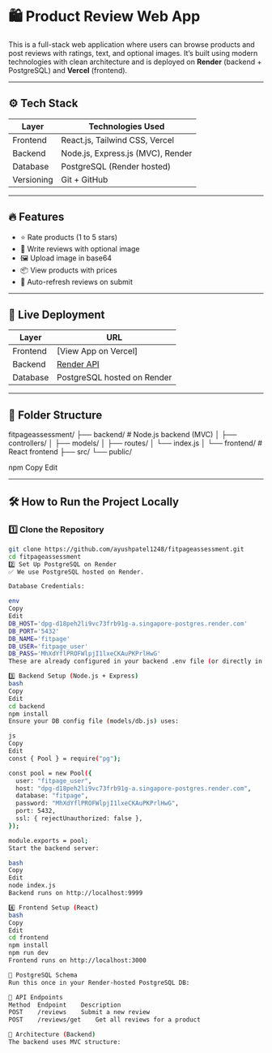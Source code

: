 # 🛍️ Product Review Web App

This is a full-stack web application where users can browse products and post reviews with ratings, text, and optional images. It’s built using modern technologies with clean architecture and is deployed on **Render** (backend + PostgreSQL) and **Vercel** (frontend).

---

## ⚙️ Tech Stack

| Layer       | Technologies Used                  |
|------------|-------------------------------------|
| Frontend   | React.js, Tailwind CSS, Vercel      |
| Backend    | Node.js, Express.js (MVC), Render   |
| Database   | PostgreSQL (Render hosted)          |
| Versioning | Git + GitHub                        |

---

## 🔥 Features

- ⭐ Rate products (1 to 5 stars)
- 📝 Write reviews with optional image
- 🖼️ Upload image in base64
- 📦 View products with prices
- 🔄 Auto-refresh reviews on submit

---

## 🚀 Live Deployment

| Layer     | URL                                                                  |
|-----------|----------------------------------------------------------------------|
| Frontend  | [View App on Vercel]           |
| Backend   | [Render API](https://fitpage-backend.onrender.com) |
| Database  | PostgreSQL hosted on Render                                          |

---

## 📁 Folder Structure

fitpageassessment/
├── backend/ # Node.js backend (MVC)
│ ├── controllers/
│ ├── models/
│ ├── routes/
│ └── index.js
│
└── frontend/ # React frontend
├── src/
└── public/

npm
Copy
Edit

---

## 🛠️ How to Run the Project Locally

### 1️⃣ Clone the Repository

```bash
git clone https://github.com/ayushpatel1248/fitpageassessment.git
cd fitpageassessment
2️⃣ Set Up PostgreSQL on Render
✅ We use PostgreSQL hosted on Render.

Database Credentials:

env
Copy
Edit
DB_HOST='dpg-d18peh2li9vc73frb91g-a.singapore-postgres.render.com'
DB_PORT='5432'
DB_NAME='fitpage'
DB_USER='fitpage_user'
DB_PASS='MhXdYflPROFWlpjI1lxeCKAuPKPrlHwG'
These are already configured in your backend .env file (or directly in the db config).

3️⃣ Backend Setup (Node.js + Express)
bash
Copy
Edit
cd backend
npm install
Ensure your DB config file (models/db.js) uses:

js
Copy
Edit
const { Pool } = require("pg");

const pool = new Pool({
  user: "fitpage_user",
  host: "dpg-d18peh2li9vc73frb91g-a.singapore-postgres.render.com",
  database: "fitpage",
  password: "MhXdYflPROFWlpjI1lxeCKAuPKPrlHwG",
  port: 5432,
  ssl: { rejectUnauthorized: false },
});

module.exports = pool;
Start the backend server:

bash
Copy
Edit
node index.js
Backend runs on http://localhost:9999

4️⃣ Frontend Setup (React)
bash
Copy
Edit
cd frontend
npm install
npm run dev
Frontend runs on http://localhost:3000

🧾 PostgreSQL Schema
Run this once in your Render-hosted PostgreSQL DB:

📡 API Endpoints
Method	Endpoint	Description
POST	/reviews	Submit a new review
POST	/reviews/get	Get all reviews for a product

🧱 Architecture (Backend)
The backend uses MVC structure:

